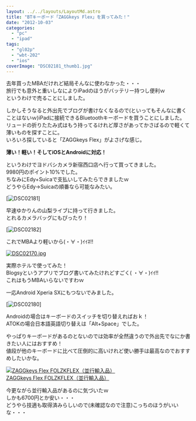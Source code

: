 ```yaml
---
layout: ../../layouts/LayoutMd.astro
title: "BTキーボード「ZAGGkeys Flex」を買ってみた！"
date: "2012-10-03"
categories: 
  - "pc"
  - "ipad"
tags: 
  - "gl02p"
  - "wbt-202"
  - "ios"
coverImage: "DSC02181_thumb1.jpg"
---
```


去年買ったMBAだけれど結局そんなに使わなかった・・・  
旅行でも意外と重いしなによりiPadのほうがバッテリー持つし便利ｗ  
というわけで売ることにしました。

しかしそうなると外出先でブログが書けなくなるので(といってもそんなに書くことはないｗ)iPadに接続できるBluetoothキーボードを買うことにしました。  
リュードの折りたたみ式はもう持ってるけれど厚さがあってかさばるので軽くて薄いものを探すことに。  
いろいろ探していると「ZAGGkeys Flex」がよさげな感じ。

**薄い！軽い！そしてiOSとAndroidに対応！**

というわけでヨドバシカメラ新宿西口店へ行って買ってきました。  
9980円のポイント10%でした。  
ちなみにEdy+Suicaで支払いしてみたらできましたｗ  
どうやらEdy→Suicaの順番なら可能なみたい。

[![DSC02181](/archive/images/DSC02181_thumb.jpg "DSC02181")]

早速ゆかりんの山梨ライブに持って行きました。  
とれるカメラバッグにもぴったり！

[![DSC02182](/archive/images/DSC02182_thumb.jpg "DSC02182")]

これでMBAより軽いから(・∀・)ｲｲﾈ!!

[![DSC02170.jpg](/archive/images/10325687666_1ea56cc2c2.jpg)](http://www.flickr.com/photos/67522130@N08/10325687666/ "DSC02170.jpg")

実際ホテルで使ってみた！  
Blogsyというアプリでブログ書いてみたけれどすごく( ・∀・)ｲｲ!!  
これはもうMBAいらないですわｗ

一応Android Xperia SXにもつないでみました。

[![DSC02180](/archive/images/DSC02180_thumb.jpg "DSC02180")]

Androidの場合はキーボードのスイッチを切り替えればおｋ！  
ATOKの場合日本語英語切り替えは「Alt+Space」でした。

やっぱりキーボードがあるのとないのでは効率が全然違うので外出先でなにか書きたい人にはおすすめ！  
値段が他のキーボードに比べて圧倒的に高いけれど使い勝手は最高なのでおすすめしたいかな。

[![ZAGGkeys Flex FOLZKFLEX（並行輸入品）](/archive/images/31cLdtlmPZL._SL75_.jpg)  
ZAGGkeys Flex FOLZKFLEX（並行輸入品）  
](https://www.amazon.co.jp/exec/obidos/ASIN/B0081G87LO/mizuka123-22/ref=nosim)

今更ながら並行輸入品があるのに気づいたｗ  
しかも6700円とか安い・・・  
どうやら技適も取得済みらしいので(未確認なので注意)こっちのほうがいいな・・・
